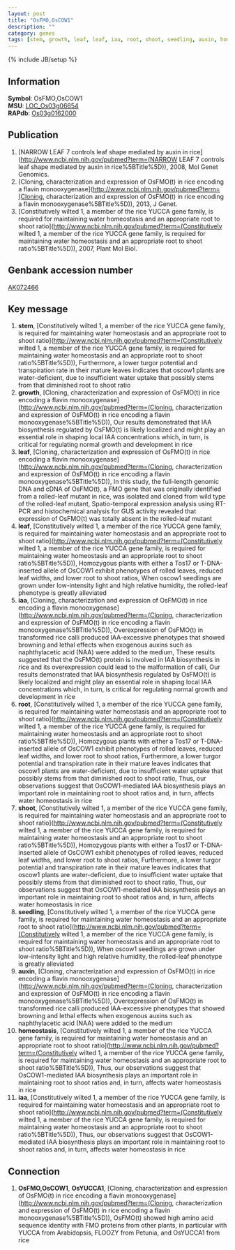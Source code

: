 ```yaml
---
layout: post
title: "OsFMO,OsCOW1"
description: ""
category: genes
tags: [stem, growth, leaf, leaf, iaa, root, shoot, seedling, auxin, homeostasis, iaa]
---
```

{% include JB/setup %}

## Information
__Symbol__: OsFMO,OsCOW1  
__MSU__: [LOC_Os03g06654](http://rice.plantbiology.msu.edu/cgi-bin/ORF_infopage.cgi?orf=LOC_Os03g06654)  
__RAPdb__: [Os03g0162000](http://rapdb.dna.affrc.go.jp/viewer/gbrowse_details/irgsp1?name=Os03g0162000)  

## Publication
1. [NARROW LEAF 7 controls leaf shape mediated by auxin in rice](http://www.ncbi.nlm.nih.gov/pubmed?term=(NARROW LEAF 7 controls leaf shape mediated by auxin in rice%5BTitle%5D)), 2008, Mol Genet Genomics.
2. [Cloning, characterization and expression of OsFMO(t) in rice encoding a flavin monooxygenase](http://www.ncbi.nlm.nih.gov/pubmed?term=(Cloning, characterization and expression of OsFMO(t) in rice encoding a flavin monooxygenase%5BTitle%5D)), 2013, J Genet.
3. [Constitutively wilted 1, a member of the rice YUCCA gene family, is required for maintaining water homeostasis and an appropriate root to shoot ratio](http://www.ncbi.nlm.nih.gov/pubmed?term=(Constitutively wilted 1, a member of the rice YUCCA gene family, is required for maintaining water homeostasis and an appropriate root to shoot ratio%5BTitle%5D)), 2007, Plant Mol Biol.

## Genbank accession number
[AK072466](http://www.ncbi.nlm.nih.gov/nuccore/AK072466)

## Key message
1. __stem__, [Constitutively wilted 1, a member of the rice YUCCA gene family, is required for maintaining water homeostasis and an appropriate root to shoot ratio](http://www.ncbi.nlm.nih.gov/pubmed?term=(Constitutively wilted 1, a member of the rice YUCCA gene family, is required for maintaining water homeostasis and an appropriate root to shoot ratio%5BTitle%5D)),  Furthermore, a lower turgor potential and transpiration rate in their mature leaves indicates that oscow1 plants are water-deficient, due to insufficient water uptake that possibly stems from that diminished root to shoot ratio
2. __growth__, [Cloning, characterization and expression of OsFMO(t) in rice encoding a flavin monooxygenase](http://www.ncbi.nlm.nih.gov/pubmed?term=(Cloning, characterization and expression of OsFMO(t) in rice encoding a flavin monooxygenase%5BTitle%5D)),  Our results demonstrated that IAA biosynthesis regulated by OsFMO(t) is likely localized and might play an essential role in shaping local IAA concentrations which, in turn, is critical for regulating normal growth and development in rice
3. __leaf__, [Cloning, characterization and expression of OsFMO(t) in rice encoding a flavin monooxygenase](http://www.ncbi.nlm.nih.gov/pubmed?term=(Cloning, characterization and expression of OsFMO(t) in rice encoding a flavin monooxygenase%5BTitle%5D)),  In this study, the full-length genomic DNA and cDNA of OsFMO(t), a FMO gene that was originally identified from a rolled-leaf mutant in rice, was isolated and cloned from wild type of the rolled-leaf mutant, Spatio-temporal expression analysis using RT-PCR and histochemical analysis for GUS activity revealed that expression of OsFMO(t) was totally absent in the rolled-leaf mutant
4. __leaf__, [Constitutively wilted 1, a member of the rice YUCCA gene family, is required for maintaining water homeostasis and an appropriate root to shoot ratio](http://www.ncbi.nlm.nih.gov/pubmed?term=(Constitutively wilted 1, a member of the rice YUCCA gene family, is required for maintaining water homeostasis and an appropriate root to shoot ratio%5BTitle%5D)),  Homozygous plants with either a Tos17 or T-DNA-inserted allele of OsCOW1 exhibit phenotypes of rolled leaves, reduced leaf widths, and lower root to shoot ratios, When oscow1 seedlings are grown under low-intensity light and high relative humidity, the rolled-leaf phenotype is greatly alleviated
5. __iaa__, [Cloning, characterization and expression of OsFMO(t) in rice encoding a flavin monooxygenase](http://www.ncbi.nlm.nih.gov/pubmed?term=(Cloning, characterization and expression of OsFMO(t) in rice encoding a flavin monooxygenase%5BTitle%5D)),  Overexpression of OsFMO(t) in transformed rice calli produced IAA-excessive phenotypes that showed browning and lethal effects when exogenous auxins such as naphthylacetic acid (NAA) were added to the medium, These results suggested that the OsFMO(t) protein is involved in IAA biosynthesis in rice and its overexpression could lead to the malformation of calli, Our results demonstrated that IAA biosynthesis regulated by OsFMO(t) is likely localized and might play an essential role in shaping local IAA concentrations which, in turn, is critical for regulating normal growth and development in rice
6. __root__, [Constitutively wilted 1, a member of the rice YUCCA gene family, is required for maintaining water homeostasis and an appropriate root to shoot ratio](http://www.ncbi.nlm.nih.gov/pubmed?term=(Constitutively wilted 1, a member of the rice YUCCA gene family, is required for maintaining water homeostasis and an appropriate root to shoot ratio%5BTitle%5D)),  Homozygous plants with either a Tos17 or T-DNA-inserted allele of OsCOW1 exhibit phenotypes of rolled leaves, reduced leaf widths, and lower root to shoot ratios, Furthermore, a lower turgor potential and transpiration rate in their mature leaves indicates that oscow1 plants are water-deficient, due to insufficient water uptake that possibly stems from that diminished root to shoot ratio, Thus, our observations suggest that OsCOW1-mediated IAA biosynthesis plays an important role in maintaining root to shoot ratios and, in turn, affects water homeostasis in rice
7. __shoot__, [Constitutively wilted 1, a member of the rice YUCCA gene family, is required for maintaining water homeostasis and an appropriate root to shoot ratio](http://www.ncbi.nlm.nih.gov/pubmed?term=(Constitutively wilted 1, a member of the rice YUCCA gene family, is required for maintaining water homeostasis and an appropriate root to shoot ratio%5BTitle%5D)),  Homozygous plants with either a Tos17 or T-DNA-inserted allele of OsCOW1 exhibit phenotypes of rolled leaves, reduced leaf widths, and lower root to shoot ratios, Furthermore, a lower turgor potential and transpiration rate in their mature leaves indicates that oscow1 plants are water-deficient, due to insufficient water uptake that possibly stems from that diminished root to shoot ratio, Thus, our observations suggest that OsCOW1-mediated IAA biosynthesis plays an important role in maintaining root to shoot ratios and, in turn, affects water homeostasis in rice
8. __seedling__, [Constitutively wilted 1, a member of the rice YUCCA gene family, is required for maintaining water homeostasis and an appropriate root to shoot ratio](http://www.ncbi.nlm.nih.gov/pubmed?term=(Constitutively wilted 1, a member of the rice YUCCA gene family, is required for maintaining water homeostasis and an appropriate root to shoot ratio%5BTitle%5D)),  When oscow1 seedlings are grown under low-intensity light and high relative humidity, the rolled-leaf phenotype is greatly alleviated
9. __auxin__, [Cloning, characterization and expression of OsFMO(t) in rice encoding a flavin monooxygenase](http://www.ncbi.nlm.nih.gov/pubmed?term=(Cloning, characterization and expression of OsFMO(t) in rice encoding a flavin monooxygenase%5BTitle%5D)),  Overexpression of OsFMO(t) in transformed rice calli produced IAA-excessive phenotypes that showed browning and lethal effects when exogenous auxins such as naphthylacetic acid (NAA) were added to the medium
10. __homeostasis__, [Constitutively wilted 1, a member of the rice YUCCA gene family, is required for maintaining water homeostasis and an appropriate root to shoot ratio](http://www.ncbi.nlm.nih.gov/pubmed?term=(Constitutively wilted 1, a member of the rice YUCCA gene family, is required for maintaining water homeostasis and an appropriate root to shoot ratio%5BTitle%5D)),  Thus, our observations suggest that OsCOW1-mediated IAA biosynthesis plays an important role in maintaining root to shoot ratios and, in turn, affects water homeostasis in rice
11. __iaa__, [Constitutively wilted 1, a member of the rice YUCCA gene family, is required for maintaining water homeostasis and an appropriate root to shoot ratio](http://www.ncbi.nlm.nih.gov/pubmed?term=(Constitutively wilted 1, a member of the rice YUCCA gene family, is required for maintaining water homeostasis and an appropriate root to shoot ratio%5BTitle%5D)),  Thus, our observations suggest that OsCOW1-mediated IAA biosynthesis plays an important role in maintaining root to shoot ratios and, in turn, affects water homeostasis in rice

## Connection
1. __OsFMO,OsCOW1__, __OsYUCCA1__, [Cloning, characterization and expression of OsFMO(t) in rice encoding a flavin monooxygenase](http://www.ncbi.nlm.nih.gov/pubmed?term=(Cloning, characterization and expression of OsFMO(t) in rice encoding a flavin monooxygenase%5BTitle%5D)),  OsFMO(t) showed high amino acid sequence identity with FMO proteins from other plants, in particular with YUCCA from Arabidopsis, FLOOZY from Petunia, and OsYUCCA1 from rice



